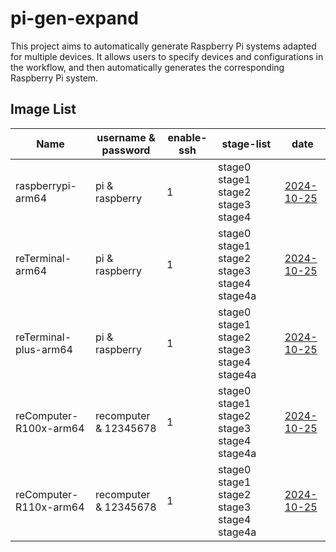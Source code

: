 # pi-gen-expand

This project aims to automatically generate Raspberry Pi systems adapted for multiple devices. It allows users to specify devices and configurations in the workflow, and then automatically generates the corresponding Raspberry Pi system.

## Image List

| Name                  |   username & password   | enable-ssh |                 stage-list                  |      date      |
|-----------------------|-------------------------|------------|---------------------------------------------|----------------|
| raspberrypi-arm64     | pi & raspberry          | 1          | stage0 stage1 stage2 stage3 stage4          | [2024-10-25](https://github.com/Seeed-Studio/pi-gen-expand/releases/download/v1.0.4/Raspbian-raspberrypi-arm64.zip)|
| reTerminal-arm64      | pi & raspberry          | 1          | stage0 stage1 stage2 stage3 stage4 stage4a  | [2024-10-25](https://github.com/Seeed-Studio/pi-gen-expand/releases/download/v1.0.4/Raspbian-reTerminal-arm64.zip)|
| reTerminal-plus-arm64 | pi & raspberry          | 1          | stage0 stage1 stage2 stage3 stage4 stage4a  | [2024-10-25](https://github.com/Seeed-Studio/pi-gen-expand/releases/download/v1.0.4/Raspbian-reTerminal-plus-arm64.zip)|
| reComputer-R100x-arm64 | recomputer & 12345678   | 1          | stage0 stage1 stage2 stage3 stage4 stage4a  | [2024-10-25](https://github.com/Seeed-Studio/pi-gen-expand/releases/download/v1.0.4/Raspbian-reComputer-R100x-arm64.zip)|
| reComputer-R110x-arm64 | recomputer & 12345678   | 1          | stage0 stage1 stage2 stage3 stage4 stage4a  | [2024-10-25](https://github.com/Seeed-Studio/pi-gen-expand/releases/download/v1.0.4/Raspbian-reComputer-R110x-arm64.zip)|

